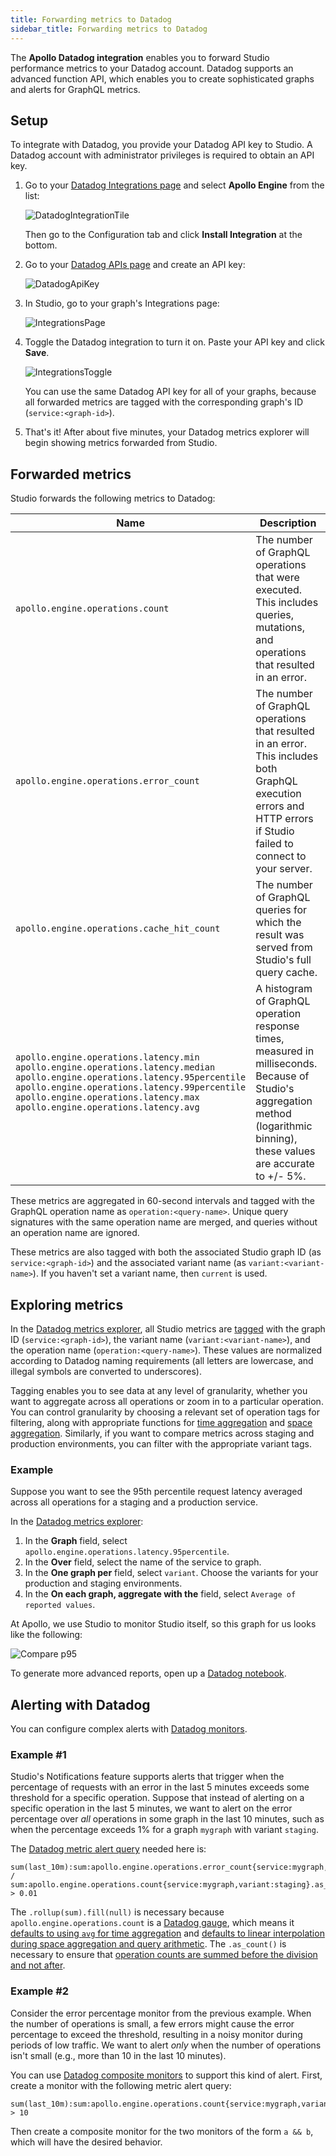 ```yaml
---
title: Forwarding metrics to Datadog
sidebar_title: Forwarding metrics to Datadog
---
```


The **Apollo Datadog integration** enables you to forward Studio performance metrics to your Datadog account. Datadog supports an advanced function API, which enables you to create sophisticated graphs and alerts for GraphQL metrics.

## Setup

To integrate with Datadog, you provide your Datadog API key to Studio. A Datadog account with administrator privileges is required to obtain an API key.

1. Go to your [Datadog Integrations page](https://app.datadoghq.com/account/settings) and select **Apollo Engine** from the list: 

    ![DatadogIntegrationTile](./img/datadog/integration-tile.png)

    Then go to the Configuration tab and click **Install Integration** at the bottom.

2. Go to your [Datadog APIs page](https://app.datadoghq.com/account/settings#api) and create an API key:

    ![DatadogApiKey](./img/datadog/api-key.png)

3. In Studio, go to your graph's Integrations page:

    ![IntegrationsPage](./img/datadog/settings-link.png)

4. Toggle the Datadog integration to turn it on. Paste your API key and click **Save**. 

    ![IntegrationsToggle](./img/datadog/settings-toggle.png)

    You can use the same Datadog API key for all of your graphs, because all forwarded metrics are tagged with the corresponding graph's ID (`service:<graph-id>`).

5. That's it! After about five minutes, your Datadog metrics explorer will begin showing metrics forwarded from Studio.

## Forwarded metrics

Studio forwards the following metrics to Datadog:

| Name | Description |
| ------- | --------- |
| `apollo.engine.operations.count` | The number of GraphQL operations that were executed. This includes queries, mutations, and operations that resulted in an error. |
| `apollo.engine.operations.error_count` | The number of GraphQL operations that resulted in an error. This includes both GraphQL execution errors and HTTP errors if Studio failed to connect to your server. |
| `apollo.engine.operations.cache_hit_count` | The number of GraphQL queries for which the result was served from Studio's full query cache. |
|`apollo.engine.operations.latency.min`<br/>`apollo.engine.operations.latency.median`<br/>`apollo.engine.operations.latency.95percentile`<br/>`apollo.engine.operations.latency.99percentile`<br/>`apollo.engine.operations.latency.max`<br/>`apollo.engine.operations.latency.avg`| A histogram of GraphQL operation response times, measured in milliseconds. Because of Studio's aggregation method (logarithmic binning), these values are accurate to +/- 5%. |


These metrics are aggregated in 60-second intervals and tagged with the GraphQL operation name as `operation:<query-name>`. Unique query signatures with the same operation name are merged, and queries without an operation name are ignored.

These metrics are also tagged with both the associated Studio graph ID (as `service:<graph-id>`) and the associated variant name (as `variant:<variant-name>`). If you haven't set a variant name, then `current` is used.

## Exploring metrics

In the [Datadog metrics explorer](http://app.datadoghq.com/metric/explorer?exp_metric=apollo.engine.operations.count&exp_group=service&exp_agg=sum&exp_row_type=metric), all Studio metrics are [tagged](https://www.datadoghq.com/blog/the-power-of-tagged-metrics/) with the graph ID (`service:<graph-id>`), the variant name (`variant:<variant-name>`), and the operation name (`operation:<query-name>`). These values are normalized according to Datadog naming requirements (all letters are lowercase, and illegal symbols are converted to underscores).

Tagging enables you to see data at any level of granularity, whether you want to aggregate across all operations or zoom in to a particular operation. You can control granularity by choosing a relevant set of operation tags for filtering, along with appropriate functions for [time aggregation](https://docs.datadoghq.com/graphing/functions/#proceed-to-time-aggregation) and [space aggregation](https://docs.datadoghq.com/graphing/functions/#proceed-to-space-aggregation). Similarly, if you want to compare metrics across staging and production environments, you can filter with the appropriate variant tags.

### Example

Suppose you want to see the 95th percentile request latency averaged across all operations for a staging and a production service.

In the [Datadog metrics explorer](https://app.datadoghq.com/metric/explorer):
1. In the **Graph** field, select `apollo.engine.operations.latency.95percentile`.
2. In the **Over** field, select the name of the service to graph.
3. In the **One graph per** field, select `variant`. Choose the variants for your production and staging environments.
4. In the **On each graph, aggregate with the** field, select `Average of reported values`.

At Apollo, we use Studio to monitor Studio itself, so this graph for us looks like the following:

![Compare p95](./img/datadog/datadog.png)

To generate more advanced reports, open up a [Datadog notebook](https://app.datadoghq.com/notebook).

## Alerting with Datadog

You can configure complex alerts with [Datadog monitors](https://docs.datadoghq.com/monitors/).

### Example #1

Studio's Notifications feature supports alerts that trigger when the percentage of requests with an error in the last 5 minutes exceeds some threshold for a specific operation. Suppose that instead of alerting on a specific operation in the last 5 minutes, we want to alert on the error percentage over _all_ operations in some graph in the last 10 minutes, such as when the percentage exceeds 1% for a graph `mygraph` with variant `staging`.

The [Datadog metric alert query](https://docs.datadoghq.com/api/?lang=curl#metric-alert-query) needed here is:
```
sum(last_10m):sum:apollo.engine.operations.error_count{service:mygraph,variant:staging}.as_count().rollup(sum).fill(null) / sum:apollo.engine.operations.count{service:mygraph,variant:staging}.as_count().rollup(sum).fill(null) > 0.01
```
The `.rollup(sum).fill(null)` is necessary because `apollo.engine.operations.count` is a [Datadog gauge](https://docs.datadoghq.com/developers/metrics/types/), which means it [defaults to using `avg` for time aggregation](https://docs.datadoghq.com/dashboards/functions/rollup/#rollup-interval-enforced-vs-custom) and [defaults to linear interpolation during space aggregation and query arithmetic](https://docs.datadoghq.com/monitors/guide/monitor-arithmetic-and-sparse-metrics/). The `.as_count()` is necessary to ensure that [operation counts are summed before the division and not after](https://docs.datadoghq.com/monitors/guide/as-count-in-monitor-evaluations/).

### Example #2

Consider the error percentage monitor from the previous example. When the number of operations is small, a few errors might cause the error percentage to exceed the threshold, resulting in a noisy monitor during periods of low traffic. We want to alert _only_ when the number of operations isn't small (e.g., more than 10 in the last 10 minutes).

You can use [Datadog composite monitors](https://docs.datadoghq.com/monitors/monitor_types/composite/) to support this kind of alert. First, create a monitor with the following metric alert query:

```
sum(last_10m):sum:apollo.engine.operations.count{service:mygraph,variant:staging}.rollup(sum).fill(null) > 10
```
Then create a composite monitor for the two monitors of the form `a && b`, which will have the desired behavior.
